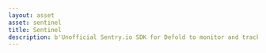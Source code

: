 ```yaml
---
layout: asset
asset: sentinel
title: Sentinel
description: b'Unofficial Sentry.io SDK for Defold to monitor and track Lua code errors.'
---
```

